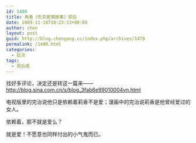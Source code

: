 ```yaml
---
id: 1480
title: 再看《东京爱情故事》观后
date: 2009-11-18T10:23:13+00:00
author: chen
layout: post
guid: http://blog.chengang.cc/index.php/archives/1479
permalink: /1480.html
categories:
  - 扯淡
tags:
  - 观后感
---
```

找好多评论，决定还是转这一篇来——http://blog.sina.com.cn/s/blog_3fab6e99010004vn.html

电视版里的完治说他只是依赖着莉香不是爱；漫画中的完治说莉香是他曾经爱过的女人。

依赖着，那不就是爱么？
  
就是爱！不愿意也同样付出的小气鬼而已。